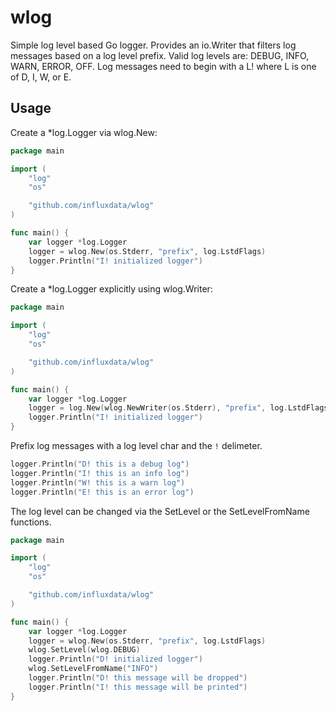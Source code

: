 # wlog
Simple log level based Go logger.
Provides an io.Writer that filters log messages based on a log level prefix.
Valid log levels are: DEBUG, INFO, WARN, ERROR, OFF.
Log messages need to begin with a L! where L is one of D, I, W, or E.


## Usage

Create a *log.Logger via wlog.New:

```go
package main

import (
    "log"
    "os"

    "github.com/influxdata/wlog"
)

func main() {
    var logger *log.Logger
    logger = wlog.New(os.Stderr, "prefix", log.LstdFlags)
    logger.Println("I! initialized logger")
}
```

Create a *log.Logger explicitly using wlog.Writer:

```go
package main

import (
    "log"
    "os"

    "github.com/influxdata/wlog"
)

func main() {
    var logger *log.Logger
    logger = log.New(wlog.NewWriter(os.Stderr), "prefix", log.LstdFlags)
    logger.Println("I! initialized logger")
}
```

Prefix log messages with a log level char and the `!` delimeter.

```go
logger.Println("D! this is a debug log")
logger.Println("I! this is an info log")
logger.Println("W! this is a warn log")
logger.Println("E! this is an error log")
```


The log level can be changed via the SetLevel or the SetLevelFromName functions.


```go
package main

import (
    "log"
    "os"

    "github.com/influxdata/wlog"
)

func main() {
    var logger *log.Logger
    logger = wlog.New(os.Stderr, "prefix", log.LstdFlags)
    wlog.SetLevel(wlog.DEBUG)
    logger.Println("D! initialized logger")
    wlog.SetLevelFromName("INFO")
    logger.Println("D! this message will be dropped")
    logger.Println("I! this message will be printed")
}
```

